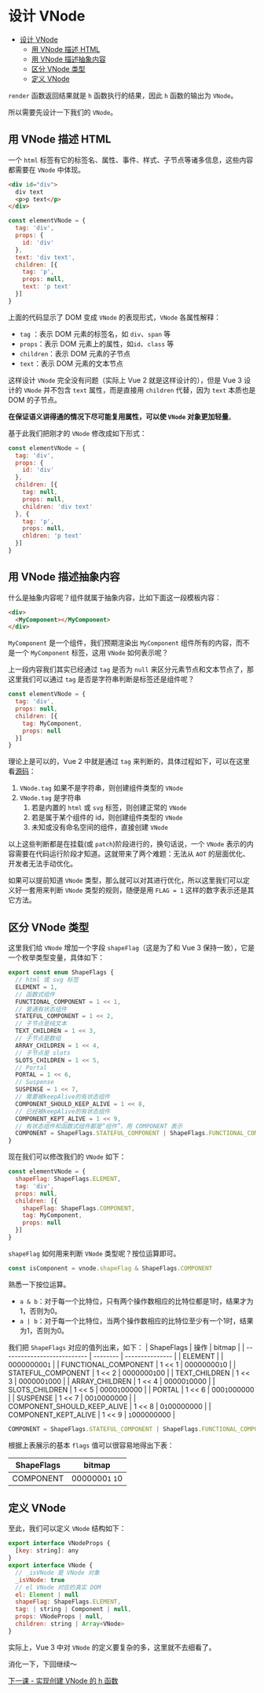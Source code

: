 # 设计 VNode
- [设计 VNode](#设计-vnode)
  - [用 VNode 描述 HTML](#用-vnode-描述-html)
  - [用 VNode 描述抽象内容](#用-vnode-描述抽象内容)
  - [区分 VNode 类型](#区分-vnode-类型)
  - [定义 VNode](#定义-vnode)

`render` 函数返回结果就是 `h` 函数执行的结果，因此 `h` 函数的输出为 `VNode`。

所以需要先设计一下我们的 `VNode`。

## 用 VNode 描述 HTML
一个 `html` 标签有它的标签名、属性、事件、样式、子节点等诸多信息，这些内容都需要在 `VNode` 中体现。

```html
<div id="div">
  div text
  <p>p text</p>
</div>
```
```js
const elementVNode = {
  tag: 'div',
  props: {
    id: 'div'
  },
  text: 'div text',
  children: [{
    tag: 'p',
    props: null,
    text: 'p text'
  }]
}
```

上面的代码显示了 DOM 变成 `VNode` 的表现形式，`VNode` 各属性解释：
- `tag` ：表示 DOM 元素的标签名，如 `div`、`span` 等
- `props`：表示 DOM 元素上的属性，如`id`、`class` 等
- `children`：表示 DOM 元素的子节点
- `text`：表示 DOM 元素的文本节点

这样设计 `VNode` 完全没有问题（实际上 Vue 2 就是这样设计的），但是 Vue 3 设计的 `VNode` 并不包含 `text` 属性，而是直接用 `children` 代替，因为 `text` 本质也是 DOM 的子节点。

**在保证语义讲得通的情况下尽可能复用属性，可以使 `VNode` 对象更加轻量**。

基于此我们把刚才的 `VNode` 修改成如下形式：
```js
const elementVNode = {
  tag: 'div',
  props: {
    id: 'div'
  },
  children: [{
    tag: null,
    props: null,
    children: 'div text'
  }, {
    tag: 'p',
    props: null,
    chldren: 'p text'
  }]
}
```

## 用 VNode 描述抽象内容
什么是抽象内容呢？组件就属于抽象内容，比如下面这一段模板内容：
```html
<div>
  <MyComponent></MyComponent>
</div>
```
`MyComponent` 是一个组件，我们预期渲染出 `MyComponent` 组件所有的内容，而不是一个 `MyComponent` 标签，这用 `VNode` 如何表示呢？

上一段内容我们其实已经通过 `tag` 是否为 `null` 来区分元素节点和文本节点了，那这里我们可以通过 `tag` 是否是字符串判断是标签还是组件呢？
```js
const elementVNode = {
  tag: 'div',
  props: null,
  children: [{
    tag: MyComponent,
    props: null
  }]
}
```
理论上是可以的，Vue 2 中就是通过 `tag` 来判断的，具体过程如下，可以在这里看[源码](https://github.com/vuejs/vue/blob/master/src/core/vdom/create-element.js#L92)：

1. `VNode.tag` 如果不是字符串，则创建组件类型的 `VNode`
2. `VNode.tag` 是字符串
    1. 若是内置的 `html` 或 `svg` 标签，则创建正常的 `VNode`
    2. 若是属于某个组件的 id，则创建组件类型的 `VNode`
    3. 未知或没有命名空间的组件，直接创建 `VNode`

以上这些判断都是在挂载(或 `patch`)阶段进行的，换句话说，一个 `VNode` 表示的内容需要在代码运行阶段才知道。这就带来了两个难题：无法从 `AOT` 的层面优化、开发者无法手动优化。

如果可以提前知道 `VNode` 类型，那么就可以对其进行优化，所以这里我们可以定义好一套用来判断 `VNode` 类型的规则，随便是用 `FLAG = 1` 这样的数字表示还是其它方法。

## 区分 VNode 类型
这里我们给 `VNode` 增加一个字段 `shapeFlag`（这是为了和 Vue 3 保持一致），它是一个枚举类型变量，具体如下：

```js
export const enum ShapeFlags {
  // html 或 svg 标签
  ELEMENT = 1,
  // 函数式组件
  FUNCTIONAL_COMPONENT = 1 << 1,
  // 普通有状态组件
  STATEFUL_COMPONENT = 1 << 2,
  // 子节点是纯文本
  TEXT_CHILDREN = 1 << 3,
  // 子节点是数组
  ARRAY_CHILDREN = 1 << 4,
  // 子节点是 slots
  SLOTS_CHILDREN = 1 << 5,
  // Portal
  PORTAL = 1 << 6,
  // Suspense
  SUSPENSE = 1 << 7,
  // 需要被keepAlive的有状态组件
  COMPONENT_SHOULD_KEEP_ALIVE = 1 << 8,
  // 已经被keepAlive的有状态组件
  COMPONENT_KEPT_ALIVE = 1 << 9,
  // 有状态组件和函数式组件都是“组件”，用 COMPONENT 表示
  COMPONENT = ShapeFlags.STATEFUL_COMPONENT | ShapeFlags.FUNCTIONAL_COMPONENT
}
```
现在我们可以修改我们的 `VNode` 如下：
```js
const elementVNode = {
  shapeFlag: ShapeFlags.ELEMENT,
  tag: 'div',
  props: null,
  children: [{
    shapeFlag: ShapeFlags.COMPONENT,
    tag: MyComponent,
    props: null
  }]
}
```
`shapeFlag` 如何用来判断 `VNode` 类型呢？按位运算即可。
```js
const isComponent = vnode.shapeFlag & ShapeFlags.COMPONENT
```

熟悉一下按位运算。
- `a & b`：对于每一个比特位，只有两个操作数相应的比特位都是1时，结果才为1，否则为0。
- `a | b`：对于每一个比特位，当两个操作数相应的比特位至少有一个1时，结果为1，否则为0。

我们把 `ShapeFlags` 对应的值列出来，如下：
| ShapeFlags                  |  操作     | bitmap |
| --------------------------- | -------- | --------------- |
| ELEMENT                     |          | 000000000`1` |
| FUNCTIONAL_COMPONENT        | 1 << 1   | 00000000`1`0 |
| STATEFUL_COMPONENT          | 1 << 2   | 0000000`1`00 |
| TEXT_CHILDREN               | 1 << 3   | 000000`1`000 |
| ARRAY_CHILDREN              | 1 << 4   | 00000`1`0000 |
| SLOTS_CHILDREN              | 1 << 5   | 0000`1`00000 |
| PORTAL                      | 1 << 6   | 000`1`000000 |
| SUSPENSE                    | 1 << 7   | 00`1`0000000 |
| COMPONENT_SHOULD_KEEP_ALIVE | 1 << 8   | 0`1`00000000 |
| COMPONENT_KEPT_ALIVE        | 1 << 9   | `1`000000000 |

```js
COMPONENT = ShapeFlags.STATEFUL_COMPONENT | ShapeFlags.FUNCTIONAL_COMPONENT
```
根据上表展示的基本 `flags` 值可以很容易地得出下表：

| ShapeFlags         |   bitmap         |
| ------------------ | ---------------- |
| COMPONENT          | 0000000`1` `1`0  |

## 定义 VNode
至此，我们可以定义 `VNode` 结构如下：
```js
export interface VNodeProps {
  [key: string]: any
}
export interface VNode {
  // _isVNode 是 VNode 对象
  _isVNode: true
  // el VNode 对应的真实 DOM
  el: Element | null
  shapeFlag: ShapeFlags.ELEMENT,
  tag: | string | Component | null,
  props: VNodeProps | null,
  children: string | Array<VNode>
}
```

实际上，Vue 3 中对 `VNode` 的定义要复杂的多，这里就不去细看了。

消化一下，下回继续～

[下一课 - 实现创建 VNode 的 h 函数](./LESSON-3-HFUNCTION.md)
